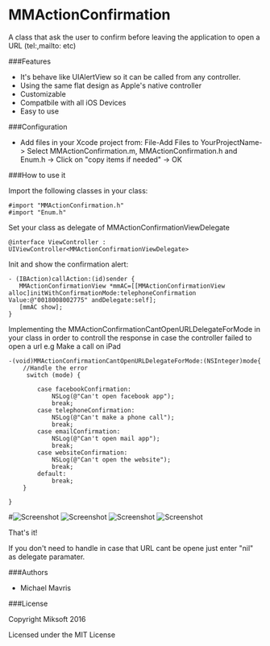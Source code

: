 
MMActionConfirmation
======

A class that ask the user to confirm before leaving the application to open a URL (tel:,mailto: etc)

###Features

+ It's behave like UIAlertView so it can be called from any controller.
+ Using the same flat design as Apple's native controller
+ Customizable
+ Compatbile with all iOS Devices
+ Easy to use

###Configuration

+ Add files in your Xcode project from: File-Add Files to YourProjectName-> Select MMActionConfirmation.m, MMActionConfirmation.h and Enum.h -> Click on "copy items if needed" -> OK

###How to use it

Import the following classes in your class:

```
#import "MMActionConfirmation.h"
#import "Enum.h"
```

Set your class as delegate of MMActionConfirmationViewDelegate

```
@interface ViewController : UIViewController<MMActionConfirmationViewDelegate>
```

Init and show the confirmation alert:

```
- (IBAction)callAction:(id)sender {
   MMActionConfirmationView *mmAC=[[MMActionConfirmationView alloc]initWithConfirmationMode:telephoneConfirmation Value:@"0018008002775" andDelegate:self];
   [mmAC show];
}
```

Implementing the MMActionConfirmationCantOpenURLDelegateForMode in your class in order to controll the response in case the controller failed to open a url e.g Make a call on iPad

```
-(void)MMActionConfirmationCantOpenURLDelegateForMode:(NSInteger)mode{
    //Handle the error
     switch (mode) {
            
        case facebookConfirmation:
            NSLog(@"Can't open facebook app");
            break;
        case telephoneConfirmation:
            NSLog(@"Can't make a phone call");
            break;
        case emailConfirmation:
            NSLog(@"Can't open mail app");
            break;
        case websiteConfirmation:
            NSLog(@"Can't open the website");
            break;
        default:
            break;
    }

}
```
#![Screenshot](https://raw.github.com/mavris/MMActionConfirmation/master/screenshot1.png)
![Screenshot](https://raw.github.com/mavris/MMActionConfirmation/master/screenshot2.png) ![Screenshot](https://raw.github.com/mavris/MMActionConfirmation/master/screenshot3.png) ![Screenshot](https://raw.github.com/mavris/MMActionConfirmation/master/screenshot4.png)

That's it!

If you don't need to handle in case that URL cant be opene just enter "nil" as delegate paramater.

###Authors

* Michael Mavris

###License

Copyright Miksoft 2016

Licensed under the MIT License
